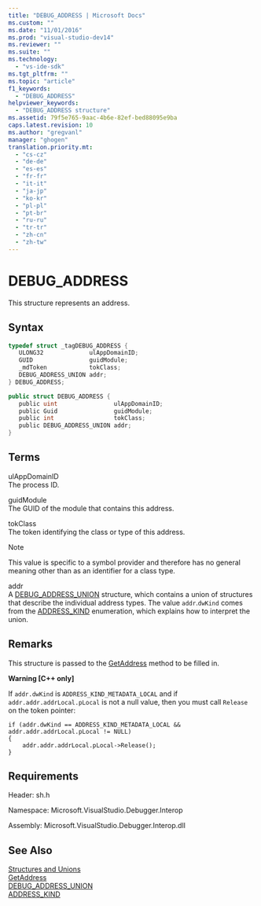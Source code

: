 ```yaml
---
title: "DEBUG_ADDRESS | Microsoft Docs"
ms.custom: ""
ms.date: "11/01/2016"
ms.prod: "visual-studio-dev14"
ms.reviewer: ""
ms.suite: ""
ms.technology: 
  - "vs-ide-sdk"
ms.tgt_pltfrm: ""
ms.topic: "article"
f1_keywords: 
  - "DEBUG_ADDRESS"
helpviewer_keywords: 
  - "DEBUG_ADDRESS structure"
ms.assetid: 79f5e765-9aac-4b6e-82ef-bed88095e9ba
caps.latest.revision: 10
ms.author: "gregvanl"
manager: "ghogen"
translation.priority.mt: 
  - "cs-cz"
  - "de-de"
  - "es-es"
  - "fr-fr"
  - "it-it"
  - "ja-jp"
  - "ko-kr"
  - "pl-pl"
  - "pt-br"
  - "ru-ru"
  - "tr-tr"
  - "zh-cn"
  - "zh-tw"
---
```

# DEBUG_ADDRESS
This structure represents an address.  
  
## Syntax  
  
```cpp  
typedef struct _tagDEBUG_ADDRESS {  
   ULONG32             ulAppDomainID;  
   GUID                guidModule;  
   _mdToken            tokClass;  
   DEBUG_ADDRESS_UNION addr;  
} DEBUG_ADDRESS;  
```  
  
```c#  
public struct DEBUG_ADDRESS {  
   public uint                ulAppDomainID;  
   public Guid                guidModule;  
   public int                 tokClass;  
   public DEBUG_ADDRESS_UNION addr;  
}  
```  
  
## Terms  
 ulAppDomainID  
 The process ID.  
  
 guidModule  
 The GUID of the module that contains this address.  
  
 tokClass  
 The token identifying the class or type of this address.  
  
> [!NOTE]
>  This value is specific to a symbol provider and therefore has no general meaning other than as an identifier for a class type.  
  
 addr  
 A [DEBUG_ADDRESS_UNION](../../../extensibility/debugger/reference/debug-address-union.md) structure, which contains a union of structures that describe the individual address types. The value `addr`.`dwKind` comes from the [ADDRESS_KIND](../../../extensibility/debugger/reference/address-kind.md) enumeration, which explains how to interpret the union.  
  
## Remarks  
 This structure is passed to the [GetAddress](../../../extensibility/debugger/reference/idebugaddress-getaddress.md) method to be filled in.  
  
 **Warning [C++ only]**  
  
 If `addr.dwKind` is `ADDRESS_KIND_METADATA_LOCAL` and if `addr.addr.addrLocal.pLocal` is not a null value, then you must call `Release` on the token pointer:  
  
```  
if (addr.dwKind == ADDRESS_KIND_METADATA_LOCAL &&  addr.addr.addrLocal.pLocal != NULL)  
{  
    addr.addr.addrLocal.pLocal->Release();  
}  
```  
  
## Requirements  
 Header: sh.h  
  
 Namespace: Microsoft.VisualStudio.Debugger.Interop  
  
 Assembly: Microsoft.VisualStudio.Debugger.Interop.dll  
  
## See Also  
 [Structures and Unions](../../../extensibility/debugger/reference/structures-and-unions.md)   
 [GetAddress](../../../extensibility/debugger/reference/idebugaddress-getaddress.md)   
 [DEBUG_ADDRESS_UNION](../../../extensibility/debugger/reference/debug-address-union.md)   
 [ADDRESS_KIND](../../../extensibility/debugger/reference/address-kind.md)
